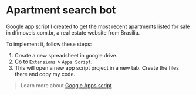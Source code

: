 # Apartment search bot

Google app script I created to get the most recent apartments listed for sale in dfimoveis.com.br, a real estate website from Brasília.

To implement it, follow these steps:
1. Create a new spreadsheet in google drive.
2. Go to `Extensions` > `Apps Script`.
3. This will open a new app script project in a new tab. Create the files there and copy my code.

> Learn more about [Google Apps script](https://www.google.com/script/start/)

